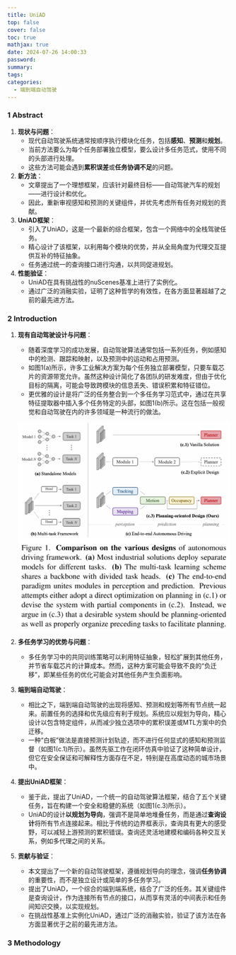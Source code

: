```yaml
---
title: UniAD
top: false
cover: false
toc: true
mathjax: true
date: 2024-07-26 14:00:33
password:
summary:
tags:
categories:
  - 端到端自动驾驶
---
```


### 1 Abstract

1. **现状与问题**：
   - 现代自动驾驶系统通常按顺序执行模块化任务，包括**感知**、**预测**和**规划**。
   - 当前方法要么为每个任务部署独立模型，要么设计多任务范式，使用不同的头部进行处理。
   - 这些方法可能会遇到**累积误差**或**任务协调不足**的问题。
2. **新方法**：
   - 文章提出了一个理想框架，应该针对最终目标——自动驾驶汽车的规划——进行设计和优化。
   - 因此，重新审视感知和预测的关键组件，并优先考虑所有任务对规划的贡献。
3. **UniAD框架**：
   - 引入了UniAD，这是一个最新的综合框架，包含一个网络中的全栈驾驶任务。
   - 精心设计了该框架，以利用每个模块的优势，并从全局角度为代理交互提供互补的特征抽象。
   - 任务通过统一的查询接口进行沟通，以共同促进规划。
4. **性能验证**：
   - UniAD在具有挑战性的nuScenes基准上进行了实例化。
   - 通过广泛的消融实验，证明了这种哲学的有效性，在各方面显著超越了之前的最先进方法。

### 2 Introduction

1. **现有自动驾驶设计与问题**：
   
   - 随着深度学习的成功发展，自动驾驶算法通常包括一系列任务，例如感知中的检测、跟踪和映射，以及预测中的运动和占用预测。
   - 如图1(a)所示，许多工业解决方案为每个任务独立部署模型，只要车载芯片的资源带宽允许。虽然这种设计简化了各团队的研发难度，但由于优化目标的隔离，可能会导致跨模块的信息丢失、错误积累和特征错位。
   - 更优雅的设计是将广泛的任务整合到一个多任务学习范式中，通过在共享特征提取器中插入多个任务特定的头部，如图1(b)所示。这在包括一般视觉和自动驾驶在内的许多领域是一种流行的做法。
   
   <img src="./UniAD/image-20240726155822249.png" alt="Fig.1 Comparison on the various designs of autonomous
   driving framework" style="zoom:50%;" />
   
2. **多任务学习的优势与问题**：
   - 多任务学习中的共同训练策略可以利用特征抽象，轻松扩展到其他任务，并节省车载芯片的计算成本。然而，这种方案可能会导致不良的“负迁移”，即某些任务的优化可能会对其他任务产生负面影响。
   
3. **端到端自动驾驶**：
   
   - 相比之下，端到端自动驾驶的出现将感知、预测和规划等所有节点统一起来。前置任务的选择和优先级应有利于规划。系统应以规划为导向，精心设计以包含特定组件，从而减少独立选项中的累积误差或MTL方案中的负迁移。
   - 一种“白板”做法是直接预测计划轨迹，而不进行任何显式的感知和预测监督（如图1(c.1)所示）。虽然先驱工作在闭环仿真中验证了这种简单设计，但它在安全保证和可解释性方面存在不足，特别是在高度动态的城市场景中。
   
4. **提出UniAD框架**：
   - 鉴于此，提出了UniAD，一个统一的自动驾驶算法框架，结合了五个关键任务，旨在构建一个安全和稳健的系统（如图1(c.3)所示）。
   - UniAD的设计**以规划为导向**，强调不是简单地堆叠任务，而是通过**查询设计**将所有节点连接起来。相比于传统的边界框表示，查询具有更大的感受野，可以减轻上游预测的累积错误。查询还灵活地建模和编码各种交互关系，例如多代理之间的关系。

5. **贡献与验证**：
   
   - 本文提出了一个新的自动驾驶框架，遵循规划导向的理念，强调**任务协调**的重要性，而不是独立设计或简单的多任务学习。
   - 提出了UniAD，一个综合的端到端系统，结合了广泛的任务。其关键组件是查询设计，作为连接所有节点的接口，从而享有灵活的中间表示和任务间知识交换，以实现规划。
   - 在挑战性基准上实例化UniAD，通过广泛的消融实验，验证了该方法在各方面显著优于之前的最先进方法。



### 3 Methodology

 
